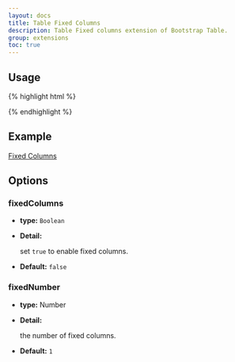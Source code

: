```yaml
---
layout: docs
title: Table Fixed Columns
description: Table Fixed columns extension of Bootstrap Table.
group: extensions
toc: true
---
```


## Usage

{% highlight html %}
<link rel="stylesheet" src="extensions/fixed-columns/bootstrap-table-fixed-columns.css">
<script src="extensions/fixed-columns/bootstrap-table-fixed-columns.js"></script>
{% endhighlight %}

## Example

[Fixed Columns](https://examples.bootstrap-table.com/#extensions/fixed-columns.html)

## Options

### fixedColumns

- **type:** `Boolean`

- **Detail:**

  set `true` to enable fixed columns.

- **Default:** `false`

### fixedNumber

- **type:** Number

- **Detail:**

  the number of fixed columns.

- **Default:** `1`
